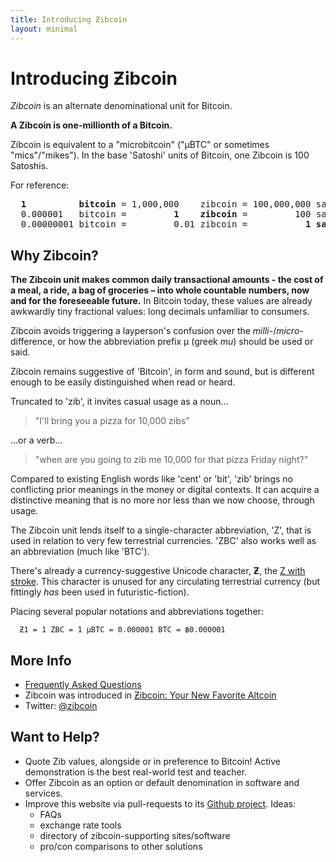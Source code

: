 ```yaml
---
title: Introducing Ƶibcoin
layout: minimal
---
```


# Introducing Ƶibcoin

*Zibcoin* is an alternate denominational unit for Bitcoin.

**A Zibcoin is one-millionth of a Bitcoin.** 

Zibcoin is equivalent to a "microbitcoin" ("µBTC" or sometimes "mics"/"mikes"). In the base 'Satoshi' units of Bitcoin, one Zibcoin is 100 Satoshis.

For reference:

<pre>
<b>  1          bitcoin</b> = 1,000,000    zibcoin = 100,000,000 satoshi
  0.000001   bitcoin =         <b>1    zibcoin</b> =         100 satoshi           
  0.00000001 bitcoin =         0.01 zibcoin =           <b>1 satoshi</b>
</pre>

## Why Zibcoin?

**The Zibcoin unit makes common daily transactional amounts - the cost of a meal, a ride, a bag of groceries – into whole countable numbers, now and for the foreseeable future.** In Bitcoin today, these values are already awkwardly tiny fractional values: long decimals unfamiliar to consumers. 

Zibcoin avoids triggering a layperson's confusion over the *milli-*/*micro-* difference, or how the abbreviation prefix µ (greek *mu*) should be used or said.

Zibcoin remains suggestive of 'Bitcoin', in form and sound, but is different enough to be easily distinguished when read or heard. 

Truncated to 'zib', it invites casual usage as a noun…

> "I'll bring you a pizza for 10,000 zibs" 

…or a verb…

> "when are you going to zib me 10,000 for that pizza Friday night?"

Compared to existing English words like 'cent' or 'bit', 'zib' brings no conflicting prior meanings in the money or digital contexts. It can acquire a distinctive meaning that is no more nor less than we now choose, through usage. 

The Zibcoin unit lends itself to a single-character abbreviation, 'Z', that is used in relation to very few terrestrial currencies. 'ZBC' also works well as an abbreviation (much like 'BTC').

There's already a currency-suggestive Unicode character, **Ƶ**, the [Z with stroke](https://en.wikipedia.org/wiki/Z_with_stroke). This character is unused for any circulating terrestrial currency (but fittingly *has* been used in futuristic-fiction). 

Placing several popular notations and abbreviations together: 

      Ƶ1 = 1 ZBC = 1 µBTC = 0.000001 BTC = ฿0.000001

## More Info

* [Frequently Asked Questions](/faq)
* Zibcoin was introduced in [Ƶibcoin: Your New Favorite Altcoin](http://medium.com/TK)
* Twitter: [@zibcoin](https://twitter.com/zibcoin)

## Want to Help? 

* Quote Zib values, alongside or in preference to Bitcoin! Active demonstration is the best real-world test and teacher. 
* Offer Zibcoin as an option or default denomination in software and services.
* Improve this website via pull-requests to its [Github project](https://github.com/gojomo/zibcoin). Ideas:
    * FAQs
    * exchange rate tools
    * directory of zibcoin-supporting sites/software
    * pro/con comparisons to other solutions


